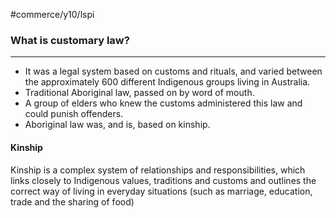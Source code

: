 #commerce/y10/lspi 

### What is customary law?
---
- It was a legal system based on customs and rituals, and varied between the approximately 600 different Indigenous groups living in Australia.
- Traditional Aboriginal law, passed on by word of mouth.
- A group of elders who knew the customs administered this law and could punish offenders.
- Aboriginal law was, and is, based on kinship.

#### Kinship
Kinship is a complex system of relationships and responsibilities, which links closely to Indigenous values, traditions and customs and outlines the correct way of living in everyday situations (such as marriage, education, trade and the sharing of food)
























